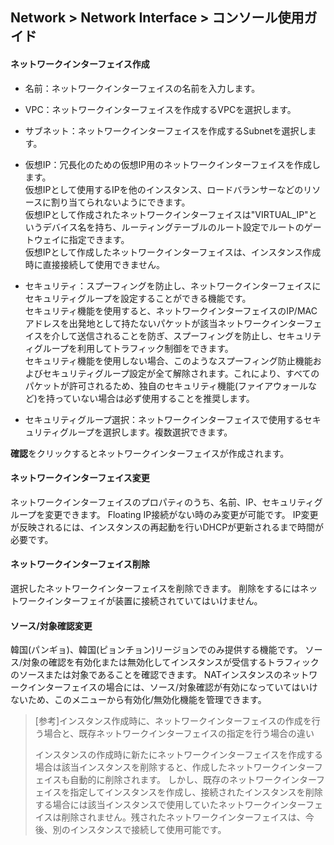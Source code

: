 ## Network > Network Interface > コンソール使用ガイド


#### ネットワークインターフェイス作成

* 名前：ネットワークインターフェイスの名前を入力します。

* VPC：ネットワークインターフェイスを作成するVPCを選択します。

* サブネット：ネットワークインターフェイスを作成するSubnetを選択します。

* 仮想IP：冗長化のための仮想IP用のネットワークインターフェイスを作成します。<br>仮想IPとして使用するIPを他のインスタンス、ロードバランサーなどのリソースに割り当てられないようにできます。<br>仮想IPとして作成されたネットワークインターフェイスは"VIRTUAL_IP"というデバイス名を持ち、ルーティングテーブルのルート設定でルートのゲートウェイに指定できます。<br>仮想IPとして作成したネットワークインターフェイスは、インスタンス作成時に直接接続して使用できません。

* セキュリティ：スプーフィングを防止し、ネットワークインターフェイスにセキュリティグループを設定することができる機能です。<br>セキュリティ機能を使用すると、ネットワークインターフェイスのIP/MACアドレスを出発地として持たないパケットが該当ネットワークインターフェイスを介して送信されることを防ぎ、スプーフィングを防止し、セキュリティグループを利用してトラフィック制御をできます。 <br>セキュリティ機能を使用しない場合、このようなスプーフィング防止機能およびセキュリティグループ設定が全て解除されます。これにより、すべてのパケットが許可されるため、独自のセキュリティ機能(ファイアウォールなど)を持っていない場合は必ず使用することを推奨します。

* セキュリティグループ選択：ネットワークインターフェイスで使用するセキュリティグループを選択します。複数選択できます。

**確認**をクリックするとネットワークインターフェイスが作成されます。

#### ネットワークインターフェイス変更
ネットワークインターフェイスのプロパティのうち、名前、IP、セキュリティグループを変更できます。
Floating IP接続がない時のみ変更が可能です。
IP変更が反映されるには、インスタンスの再起動を行いDHCPが更新されるまで時間が必要です。

#### ネットワークインターフェイス削除
選択したネットワークインターフェイスを削除できます。
削除をするにはネットワークインターフェイが装置に接続されていてはいけません。

#### ソース/対象確認変更
韓国(パンギョ)、韓国(ピョンチョン)リージョンでのみ提供する機能です。
ソース/対象の確認を有効化または無効化してインスタンスが受信するトラフィックのソースまたは対象であることを確認できます。
NATインスタンスのネットワークインターフェイスの場合には、ソース/対象確認が有効になっていてはいけないため、このメニューから有効化/無効化機能を管理できます。

> [参考]インスタンス作成時に、ネットワークインターフェイスの作成を行う場合と、既存ネットワークインターフェイスの指定を行う場合の違い
>
> インスタンスの作成時に新たにネットワークインターフェイスを作成する場合は該当インスタンスを削除すると、作成したネットワークインターフェイスも自動的に削除されます。
> しかし、既存のネットワークインターフェイスを指定してインスタンスを作成し、接続されたインスタンスを削除する場合には該当インスタンスで使用していたネットワークインターフェイスは削除されません。残されたネットワークインターフェイスは、今後、別のインスタンスで接続して使用可能です。
